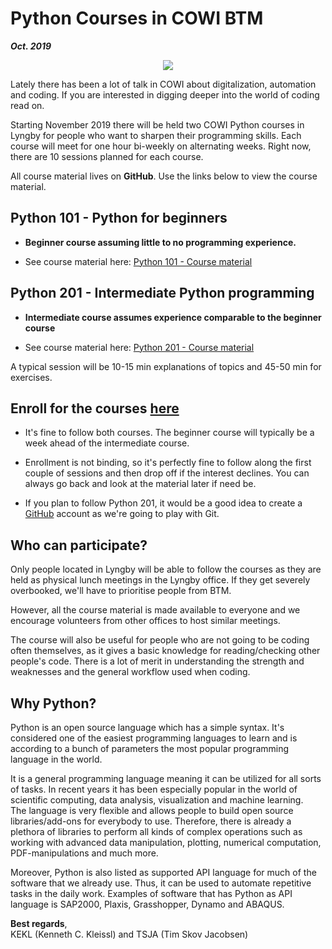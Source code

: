 
# Python Courses in COWI BTM
***Oct. 2019***

<div style="text-align:center"><img src="https://www.python.org/static/community_logos/python-logo-master-v3-TM.png" /></div>

Lately there has been a lot of talk in COWI about digitalization, automation and coding. If you are interested in digging deeper into the world of coding read on.

Starting November 2019 there will be held two COWI Python courses in Lyngby for people who want to sharpen their programming skills. Each course will meet for one hour bi-weekly on alternating weeks. Right now, there are 10 sessions planned for each course.

All course material lives on **GitHub**. Use the links below to view the course material.

## Python 101 - Python for beginners

  * **Beginner course assuming little to no programming experience.**

  * See course material here: [Python 101 - Course material](https://python-crash-course.github.io/Python101/)

## Python 201 - Intermediate Python programming

* **Intermediate course assumes experience comparable to the beginner course**

* See course material here: [Python 201 - Course material](https://python-crash-course.github.io/Python201/)

A typical session will be 10-15 min explanations of topics and 45-50 min for exercises.

## Enroll for the courses [here](http://www.cowiportal.com/com/c000919/_layouts/15/listform.aspx?PageType=8&ListId=%7b35200A22-3290-4197-93AF-A6E8978210F7%7d&RootFolder=)

* It's fine to follow both courses. The beginner course will typically be a week ahead of the intermediate course.

* Enrollment is not binding, so it's perfectly fine to follow along the first couple of sessions and then drop off if the interest declines. You can always go back and look at the material later if need be.

* If you plan to follow Python 201, it would be a good idea to create a [GitHub](https://github.com/) account as we're going to play with Git.

## Who can participate?
Only people located in Lyngby will be able to follow the courses as they are held as physical lunch meetings in the Lyngby office. If they get severely overbooked, we'll have to prioritise people from BTM. 

However, all the course material is made available to everyone and we encourage volunteers from other offices to host similar meetings.

The course will also be useful for people who are not going to be coding often themselves, as it gives a basic knowledge for reading/checking other people's code. There is a lot of merit in understanding the strength and weaknesses and the general workflow used when coding.

## Why Python?
Python is an open source language which has a simple syntax. It's considered one of the easiest programming languages to learn and is according to a bunch of parameters the most popular programming language in the world.

It is a general programming language meaning it can be utilized for all sorts of tasks. In recent years it has been especially popular in the world of scientific computing, data analysis, visualization and machine learning.  
The language is very flexible and allows people to build open source libraries/add-ons for everybody to use. Therefore, there is already a plethora of libraries to perform all kinds of complex operations such as working with advanced data manipulation, plotting, numerical computation, PDF-manipulations and much more.

Moreover, Python is also listed as supported API language for much of the software that we already use. Thus, it can be used to automate repetitive tasks in the daily work.
Examples of software that has Python as API language is SAP2000, Plaxis, Grasshopper, Dynamo and ABAQUS.

**Best regards**,  
KEKL (Kenneth C. Kleissl) and TSJA (Tim Skov Jacobsen)
